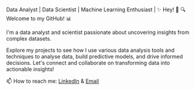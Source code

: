
Data Analyst | Data Scientist | Machine Learning Enthusiast | 
✨ Hey! 👋
🔍 Welcome to my GitHub! 📊

I'm a data analyst and scientist passionate about uncovering insights from complex datasets. 

Explore my projects to see how I use various data analysis tools and techniques to analyse data, build predictive models, and drive informed decisions. Let's connect and collaborate on transforming data into actionable insights!



📫 How to reach me: [LinkedIn](https://www.linkedin.com/in/amandaosai) & [Email](mailto:osaiamanda@gmail.com)



